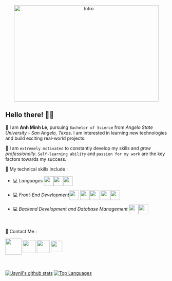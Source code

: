 
<p align="center"><img width="450" height="300" src="https://user-images.githubusercontent.com/37564253/99920881-2e8f9d80-2cec-11eb-8fbd-732fff083418.gif" alt="Intro" /></p>

## Hello there! 👋🏻

📌 I am **Anh Minh Le**, pursuing `Bachelor of Science` from *Angelo State University - San Angelo, Texas*. I am interested in learning new technologies and build exciting real-world projects.

📌 I am `extremely motivated` to constantly develop my skills and *grow professionally*. `Self-learning ability` and `passion for my work` are the key factors towards my success.


📌 My technical skills include :

 <!-- - 💻 *Languages* (**`C, Java, Python, Swift)-->
 - 💻 *Languages*   <img align="center" height="30" src="https://img.icons8.com/color/48/000000/c-programming.png"/><img align="center" height="30" src="https://img.icons8.com/color/144/000000/java-coffee-cup-logo.png"/><img align="center" height="30" src="https://img.icons8.com/color/144/000000/python.png"/> 

 - 💻 *Front-End Development*<img align="center" height="30" src="https://img.icons8.com/color/144/000000/html-5.png"/> <img align="center" height="30" src="https://img.icons8.com/color/144/000000/css3.png"/><img align="center" height="30" src="https://img.icons8.com/color/144/000000/javascript.png"/> <img align="center" height="30" src="https://img.icons8.com/color/144/000000/typescript.png"/><img align="center" height="30" src="https://img.icons8.com/ultraviolet/480/000000/react.png"/> 

 - 💻 *Backend Development and Database Management*  <img align="center" height="30" src="https://img.icons8.com/color/144/000000/firebase.png"/><img align="center" height="30" src="https://img.icons8.com/ios-filled/100/000000/mysql-logo.png"/> 

<br/>

📌 Contact Me :
<!--https://img.shields.io/badge/leetcode-%2300e600.svg?&style=for-the-badge&logo=leetcode&logoColor=black"-->
[<img align="center" height="50" src="https://img.icons8.com/fluent/144/000000/resume-website.png"/>](https://github.com/minhbac333studyus)
[<img align="center" height="40" src="https://img.icons8.com/color/144/000000/linkedin.png"/>](https://www.linkedin.com/in/minh-anh-le-20b85419a/)
[<img align="center" height="40" src="https://img.icons8.com/fluent/144/000000/facebook-new.png"/>](https://www.facebook.com/profile.php?id=100038019172874)
[<img align="center" height="35" src="https://bit.ly/jaynil_leetcode_logo"/>](https://leetcode.com/minhbac333studyus/)
<br/><br/><br/>


<a href="https://github-readme-stats.vercel.app/api?username=minhbac333studyus&show_icons=true&count_private=true&theme=tokyonight"><img align="center" src="https://github-readme-stats.vercel.app/api?username=minhbac333studyus&show_icons=true&count_private=true&include_all_commits=true&line_height=21&cache_seconds=1800&theme=tokyonight" alt="Jaynil's github stats" /></a>
<a href="https://github.com/minhbac333studyus?tab=repositories"><img align="center" src="https://github-readme-stats.vercel.app/api/top-langs/?username=minhbac333studyus&theme=tokyonight&layout=compact" alt="Top Languages"/></a>

